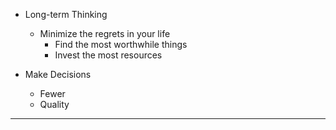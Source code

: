* Long-term Thinking
    * Minimize the regrets in your life
        * Find the most worthwhile things
        * Invest the most resources

* Make Decisions
    * Fewer
    * Quality

---
